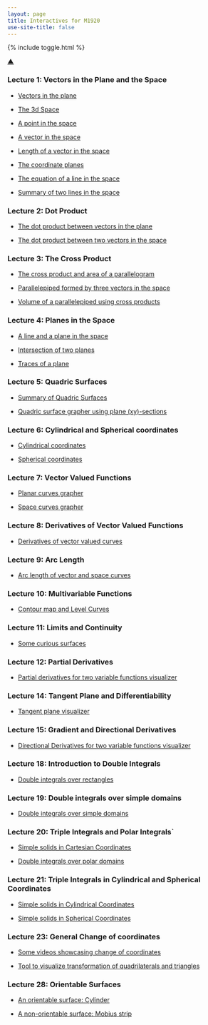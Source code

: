 ```yaml
---
layout: page
title: Interactives for M1920
use-site-title: false
---
```


{% include toggle.html %}

<p>
<a href="#" class="scrollUpButton">▲</a>
</p>



### Lecture 1: Vectors in the Plane and the Space

- [Vectors in the plane](/files/2d-vec.html)

- [The 3d Space](/files/3dspace.html)

- [A point in the space](/files/3dpoint.html)

- [A vector in the space](/files/3dvector.html)

- [Length of a vector in the space](/files/3dlength.html)

- [The coordinate planes](/files/coordplanes.html)

- [The equation of a line in the space](/files/lines.html)

- [Summary of two lines in the space](/files/linespace.html)

### Lecture 2: Dot Product

- [The dot product between vectors in the plane](/files/dotprod.html)

- [The dot product between two vectors in the space](/files/angle.html)



### Lecture 3: The Cross Product

- [The cross product and area of a parallelogram](/files/crossprod.html)

- [Parallelepiped formed by three vectors in the space](/files/parallelepiped.html)

- [Volume of a parallelepiped using cross products](/files/parallelGeo.html)


### Lecture 4: Planes in the Space

- [A line and a plane in the space](/files/lineplane.html)

- [Intersection of two planes](/files/2plint.html)

- [Traces of a plane](/files/planestrace.html)


### Lecture 5: Quadric Surfaces

- [Summary of Quadric Surfaces](/files/surveysurfaces.html)

- [Quadric surface grapher using plane \(xy\)-sections](/files/surfacesection.html)

### Lecture 6: Cylindrical and Spherical coordinates

- [Cylindrical coordinates](/files/cylcoord.html)

- [Spherical coordinates](/files/sphcoord.html)


### Lecture 7: Vector Valued Functions


- [Planar curves grapher](/files/curvesmov.html)

- [Space curves grapher](/files/vectorcurves.html)


### Lecture 8: Derivatives of Vector Valued Functions

- [Derivatives of vector valued curves](/files/vectorder.html)

### Lecture 9: Arc Length

- [Arc length of vector and space curves](/files/curvelength.html)

### Lecture 10: Multivariable Functions

- [Contour map and Level Curves](/files/contourmap.html)

### Lecture 11: Limits and Continuity

- [Some curious surfaces](/files/limitsurfaces.html)

### Lecture 12: Partial Derivatives

- [Partial derivatives for two variable functions visualizer](/files/partialder.html)

### Lecture 14: Tangent Plane and Differentiability

- [Tangent plane visualizer](/files/tanplane.html)

### Lecture 15: Gradient and Directional Derivatives

- [Directional Derivatives for two variable functions visualizer](/files/directder.html)

### Lecture 18: Introduction to Double Integrals

- [Double integrals over rectangles](/files/integral.html)

### Lecture 19: Double integrals over simple domains

- [Double integrals over simple domains](https://www.geogebra.org/classic/nfbgmxrf)

### Lecture 20: Triple Integrals and Polar Integrals`

- [Simple solids in Cartesian Coordinates](https://www.geogebra.org/classic/krqnbu7t)

- [Double integrals over polar domains](https://www.geogebra.org/m/maqfy9yk)

### Lecture 21: Triple Integrals in Cylindrical and Spherical Coordinates

- [Simple solids in Cylindrical Coordinates](https://www.geogebra.org/classic/krzq3hzp)

- [Simple solids in Spherical Coordinates](https://www.geogebra.org/m/vh5dacpz)

### Lecture 23: General Change of coordinates

- [Some videos showcasing change of coordinates](/files/changecoordex.html)

- [Tool to visualize transformation of quadrilaterals and triangles](/files/changecoords.html)

### Lecture 28: Orientable Surfaces

- [An orientable surface: Cylinder](/files/surfaceorient.html)

- [A non-orientable surface: Mobius strip](/files/mobius.html)